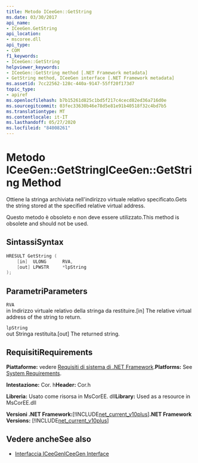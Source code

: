 ```yaml
---
title: Metodo ICeeGen::GetString
ms.date: 03/30/2017
api_name:
- ICeeGen.GetString
api_location:
- mscoree.dll
api_type:
- COM
f1_keywords:
- ICeeGen::GetString
helpviewer_keywords:
- ICeeGen::GetString method [.NET Framework metadata]
- GetString method, ICeeGen interface [.NET Framework metadata]
ms.assetid: 7cc22562-128c-440a-9147-55ff20f173d7
topic_type:
- apiref
ms.openlocfilehash: b7b15261d825c1bd5f217c4cecd82ed36a716d0e
ms.sourcegitcommit: 03fec33630b46e78d5e81e91b40518f32c4bd7b5
ms.translationtype: MT
ms.contentlocale: it-IT
ms.lasthandoff: 05/27/2020
ms.locfileid: "84008261"
---
```

# <a name="iceegengetstring-method"></a><span data-ttu-id="6676a-102">Metodo ICeeGen::GetString</span><span class="sxs-lookup"><span data-stu-id="6676a-102">ICeeGen::GetString Method</span></span>
<span data-ttu-id="6676a-103">Ottiene la stringa archiviata nell'indirizzo virtuale relativo specificato.</span><span class="sxs-lookup"><span data-stu-id="6676a-103">Gets the string stored at the specified relative virtual address.</span></span>  
  
 <span data-ttu-id="6676a-104">Questo metodo è obsoleto e non deve essere utilizzato.</span><span class="sxs-lookup"><span data-stu-id="6676a-104">This method is obsolete and should not be used.</span></span>  
  
## <a name="syntax"></a><span data-ttu-id="6676a-105">Sintassi</span><span class="sxs-lookup"><span data-stu-id="6676a-105">Syntax</span></span>  
  
```cpp  
HRESULT GetString (  
    [in]  ULONG      RVA,
    [out] LPWSTR     *lpString  
);  
```  
  
## <a name="parameters"></a><span data-ttu-id="6676a-106">Parametri</span><span class="sxs-lookup"><span data-stu-id="6676a-106">Parameters</span></span>  
 `RVA`  
 <span data-ttu-id="6676a-107">in Indirizzo virtuale relativo della stringa da restituire.</span><span class="sxs-lookup"><span data-stu-id="6676a-107">[in] The relative virtual address of the string to return.</span></span>  
  
 `lpString`  
 <span data-ttu-id="6676a-108">out Stringa restituita.</span><span class="sxs-lookup"><span data-stu-id="6676a-108">[out] The returned string.</span></span>  
  
## <a name="requirements"></a><span data-ttu-id="6676a-109">Requisiti</span><span class="sxs-lookup"><span data-stu-id="6676a-109">Requirements</span></span>  
 <span data-ttu-id="6676a-110">**Piattaforme:** vedere [Requisiti di sistema di .NET Framework](../../get-started/system-requirements.md).</span><span class="sxs-lookup"><span data-stu-id="6676a-110">**Platforms:** See [System Requirements](../../get-started/system-requirements.md).</span></span>  
  
 <span data-ttu-id="6676a-111">**Intestazione:** Cor. h</span><span class="sxs-lookup"><span data-stu-id="6676a-111">**Header:** Cor.h</span></span>  
  
 <span data-ttu-id="6676a-112">**Libreria:** Usato come risorsa in MsCorEE. dll</span><span class="sxs-lookup"><span data-stu-id="6676a-112">**Library:** Used as a resource in MsCorEE.dll</span></span>  
  
 <span data-ttu-id="6676a-113">**Versioni .NET Framework:**[!INCLUDE[net_current_v10plus](../../../../includes/net-current-v10plus-md.md)]</span><span class="sxs-lookup"><span data-stu-id="6676a-113">**.NET Framework Versions:** [!INCLUDE[net_current_v10plus](../../../../includes/net-current-v10plus-md.md)]</span></span>  
  
## <a name="see-also"></a><span data-ttu-id="6676a-114">Vedere anche</span><span class="sxs-lookup"><span data-stu-id="6676a-114">See also</span></span>

- [<span data-ttu-id="6676a-115">Interfaccia ICeeGen</span><span class="sxs-lookup"><span data-stu-id="6676a-115">ICeeGen Interface</span></span>](iceegen-interface.md)

